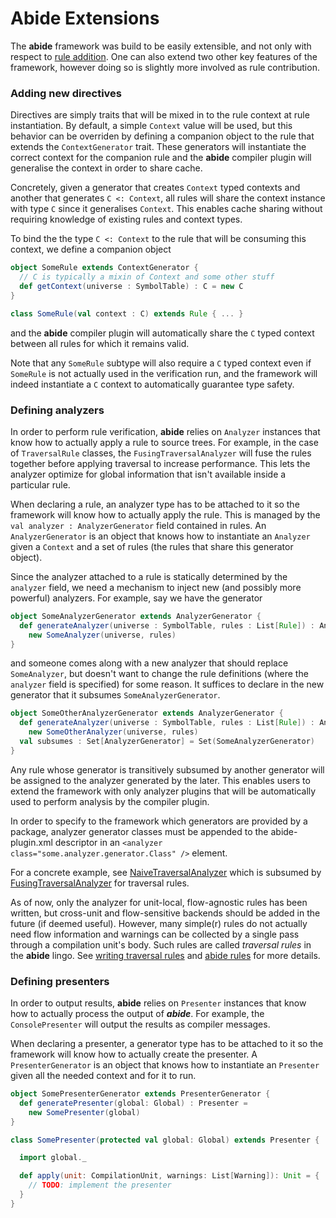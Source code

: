 # Abide Extensions

The **abide** framework was build to be easily extensible, and not only with respect to [rule addition](/wiki/rules.md). One can also extend two other key features of the framework, however doing so is slightly more involved as rule contribution.

### Adding new directives

Directives are simply traits that will be mixed in to the rule context at rule instantiation. By default, a simple
`Context` value will be used, but this behavior can be overriden by defining a companion object to the rule that
extends the `ContextGenerator` trait. These generators will instantiate the correct context for the companion rule and the **abide** compiler plugin will generalise the context in order to share cache.

Concretely, given a generator that creates `Context` typed contexts and another that generates `C <: Context`, all rules will share the context instance with type `C` since it generalises `Context`. This enables cache sharing without requiring knowledge of existing rules and context types.

To bind the the type `C <: Context` to the rule that will be consuming this context, we define a companion object
```scala
object SomeRule extends ContextGenerator {
  // C is typically a mixin of Context and some other stuff
  def getContext(universe : SymbolTable) : C = new C
}

class SomeRule(val context : C) extends Rule { ... }
````
and the **abide** compiler plugin will automatically share the `C` typed context between all rules for which it remains
valid.

Note that any `SomeRule` subtype will also require a `C` typed context even if `SomeRule` is not actually used in the
verification run, and the framework will indeed instantiate a `C` context to automatically guarantee type safety.

### Defining analyzers

In order to perform rule verification, **abide** relies on `Analyzer` instances that know how to actually apply a rule to source trees. For example, in the case of `TraversalRule` classes, the `FusingTraversalAnalyzer` will fuse the rules together before applying traversal to increase performance. This lets the analyzer optimize for global information that isn't available inside a particular rule.

When declaring a rule, an analyzer type has to be attached to it so the framework will know how to actually apply the rule. This is managed by the `val analyzer : AnalyzerGenerator` field contained in rules. An `AnalyzerGenerator` is an object that knows how to instantiate an `Analyzer` given a `Context` and a set of rules (the rules that share this generator object).

Since the analyzer attached to a rule is statically determined by the `analyzer` field, we need a mechanism to inject new (and possibly more powerful) analyzers. For example, say we have the generator
```scala
object SomeAnalyzerGenerator extends AnalyzerGenerator {
  def generateAnalyzer(universe : SymbolTable, rules : List[Rule]) : Analyzer =
    new SomeAnalyzer(universe, rules)
}
```
and someone comes along with a new analyzer that should replace `SomeAnalyzer`, but doesn't want to change the rule definitions (where the `analyzer` field is specified) for some reason. It suffices to declare in the new generator that it subsumes `SomeAnalyzerGenerator`.
```scala
object SomeOtherAnalyzerGenerator extends AnalyzerGenerator {
  def generateAnalyzer(universe : SymbolTable, rules : List[Rule]) : Analyzer =
    new SomeOtherAnalyzer(universe, rules)
  val subsumes : Set[AnalyzerGenerator] = Set(SomeAnalyzerGenerator)
}
```

Any rule whose generator is transitively subsumed by another generator will be assigned to the analyzer generated by the later. This enables users to extend the framework with only analyzer plugins that will be automatically used to perform analysis by the compiler plugin.

In order to specify to the framework which generators are provided by a package, analyzer generator classes must be appended to the abide-plugin.xml descriptor in an `<analyzer class="some.analyzer.generator.Class" />` element.

For a concrete example, see [NaiveTraversalAnalyzer](/abide/src/main/scala/scala/tools/abide/traversal/NaiveTraversalAnalyzer.scala) which is subsumed by [FusingTraversalAnalyzer](/abide/src/main/scala/scala/tools/abide/traversal/FusingTraversalAnalyzer.scala) for traversal rules.

As of now, only the analyzer for unit-local, flow-agnostic rules has been written, but cross-unit and flow-sensitive
backends should be added in the future (if deemed useful). However, many simple(r) rules do not actually need flow
information and warnings can be collected by a single pass through a compilation unit's body. Such rules are called
_traversal rules_ in the **abide** lingo. See
[writing traversal rules](/wiki/traversal/traversal-rules.md) and
[abide rules](/wiki/rules.md) for more details.

### Defining presenters

In order to output results, **abide** relies on `Presenter` instances that know how to actually process the output of ***abide***.
For example, the `ConsolePresenter` will output the results as compiler messages.

When declaring a presenter, a generator type has to be attached to it so the framework will know how to actually create the presenter.
A `PresenterGenerator` is an object that knows how to instantiate an `Presenter` given all the needed context and for it to run.

```scala
object SomePresenterGenerator extends PresenterGenerator {
  def generatePresenter(global: Global) : Presenter =
    new SomePresenter(global)
}
```

```scala
class SomePresenter(protected val global: Global) extends Presenter {

  import global._

  def apply(unit: CompilationUnit, warnings: List[Warning]): Unit = {
    // TODO: implement the presenter
  }
}
```
